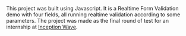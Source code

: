 This project was built using Javascript. It is a Realtime Form Validation demo with four fields, all running realtime 
validation according to some parameters. The project was made as the final round of test for an internship 
at [Inception Wave](https://inceptionwave.in).
